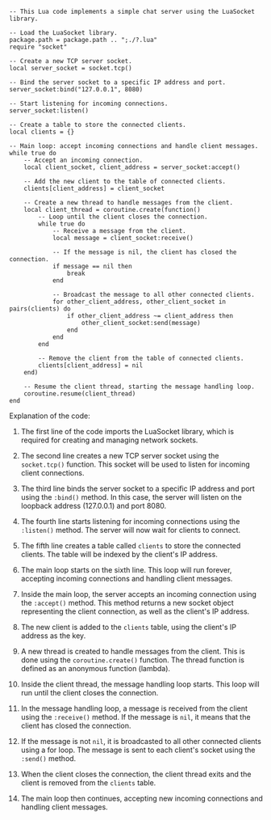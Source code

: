 ```
-- This Lua code implements a simple chat server using the LuaSocket library.

-- Load the LuaSocket library.
package.path = package.path .. ";./?.lua"
require "socket"

-- Create a new TCP server socket.
local server_socket = socket.tcp()

-- Bind the server socket to a specific IP address and port.
server_socket:bind("127.0.0.1", 8080)

-- Start listening for incoming connections.
server_socket:listen()

-- Create a table to store the connected clients.
local clients = {}

-- Main loop: accept incoming connections and handle client messages.
while true do
    -- Accept an incoming connection.
    local client_socket, client_address = server_socket:accept()

    -- Add the new client to the table of connected clients.
    clients[client_address] = client_socket

    -- Create a new thread to handle messages from the client.
    local client_thread = coroutine.create(function()
        -- Loop until the client closes the connection.
        while true do
            -- Receive a message from the client.
            local message = client_socket:receive()

            -- If the message is nil, the client has closed the connection.
            if message == nil then
                break
            end

            -- Broadcast the message to all other connected clients.
            for other_client_address, other_client_socket in pairs(clients) do
                if other_client_address ~= client_address then
                    other_client_socket:send(message)
                end
            end
        end

        -- Remove the client from the table of connected clients.
        clients[client_address] = nil
    end)

    -- Resume the client thread, starting the message handling loop.
    coroutine.resume(client_thread)
end
```

Explanation of the code:

1. The first line of the code imports the LuaSocket library, which is required for creating and managing network sockets.

2. The second line creates a new TCP server socket using the `socket.tcp()` function. This socket will be used to listen for incoming client connections.

3. The third line binds the server socket to a specific IP address and port using the `:bind()` method. In this case, the server will listen on the loopback address (127.0.0.1) and port 8080.

4. The fourth line starts listening for incoming connections using the `:listen()` method. The server will now wait for clients to connect.

5. The fifth line creates a table called `clients` to store the connected clients. The table will be indexed by the client's IP address.

6. The main loop starts on the sixth line. This loop will run forever, accepting incoming connections and handling client messages.

7. Inside the main loop, the server accepts an incoming connection using the `:accept()` method. This method returns a new socket object representing the client connection, as well as the client's IP address.

8. The new client is added to the `clients` table, using the client's IP address as the key.

9. A new thread is created to handle messages from the client. This is done using the `coroutine.create()` function. The thread function is defined as an anonymous function (lambda).

10. Inside the client thread, the message handling loop starts. This loop will run until the client closes the connection.

11. In the message handling loop, a message is received from the client using the `:receive()` method. If the message is `nil`, it means that the client has closed the connection.

12. If the message is not `nil`, it is broadcasted to all other connected clients using a for loop. The message is sent to each client's socket using the `:send()` method.

13. When the client closes the connection, the client thread exits and the client is removed from the `clients` table.

14. The main loop then continues, accepting new incoming connections and handling client messages.